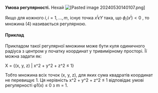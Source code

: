 **Умова регулярності.** Нехай
![[Pasted image 20240530140107.png]](4)

Якщо для кожного $і, і = 1, ..., m$, існує точка $x^i\epsilon Y$ така, що $\phi_i(x^i)<0$ , то множина (4) називається регулярною.

#### Приклад
Прикладом такої регулярної множини може бути куля одиничного радіуса з центром у початку координат у тривимірному просторі. Її можна задати як:

X = {(x, y, z) | x^2 + y^2 + z^2 ≤ 1}

Тобто множина всіх точок (x, y, z), для яких сума квадратів координат не перевищує 1. Ця нерівність x^2 + y^2 + z^2 ≤ 1 відповідає умові регулярності φ1(x) ≤ 0 з m = 1.